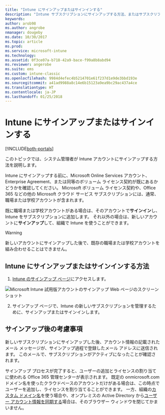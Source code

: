 ```yaml
---
title: "Intune にサインアップまたはサインインする"
description: "Intune サブスクリプションにサインアップする方法、またはサブスクリプションを使用してサインインする方法"
keywords: 
author: arob98
ms.author: angrobe
nmanager: dougeby
ms.date: 10/30/2017
ms.topic: article
ms.prod: 
ms.service: microsoft-intune
ms.technology: 
ms.assetid: 0f3ce07a-b718-42a9-bace-f99a8b8abd94
ms.reviewer: angerobe
ms.suite: ems
ms.custom: intune-classic
ms.openlocfilehash: 9984d4efec4b5214701e61f237d1e9de3bbd193e
ms.sourcegitcommit: a41ad9988a8c14e6b15123a9ea9bc29ac437a4ce
ms.translationtype: HT
ms.contentlocale: ja-JP
ms.lasthandoff: 01/25/2018
---
```

# <a name="sign-up-or-sign-in-to-intune"></a>Intune にサインアップまたはサインインする

[!INCLUDE[both-portals](./includes/note-for-both-portals.md)]

このトピックでは、システム管理者が Intune アカウントにサインアップする方法を説明します。

Intune にサインアップする前に、Microsoft Online Services アカウント、Enterprise Agreement、または同等のボリューム ライセンス契約が既にあるかどうかを確認してください。 Microsoft ボリューム ライセンス契約や、Office 365 などの他の Microsoft クラウド サービス サブスクリプションには、通常、職場または学校アカウントが含まれます。

既に職場または学校アカウントがある場合は、そのアカウントで**サインイン**し、Intune をサブスクリプションに追加します。 それ以外の場合は、新しいアカウントに**サインアップ**して、組織で Intune を使うことができます。

>[!WARNING]
>新しいアカウントにサインアップした後で、既存の職場または学校アカウントを組み合わせることはできません。

## <a name="how-to-sign-up-or-sign-in-to-intune"></a>Intune にサインアップまたはサインインする方法

1.  [Intune のサインアップ ページ](https://portal.office.com/Signup/Signup.aspx?OfferId=40BE278A-DFD1-470a-9EF7-9F2596EA7FF9&dl=INTUNE_A&ali=1#0%20)にアクセスします。

  ![Microsoft Intune 試用版アカウントのサインアップ Web ページのスクリーンショット](./media/account-sign-up-site.png)

2.  サインアップ ページで、Intune の新しいサブスクリプションを管理するために、サインアップまたはサインインします。

## <a name="post-sign-up-considerations"></a>サインアップ後の考慮事項
新しいサブスクリプションにサインアップした後、アカウント情報の記載されたメール メッセージが、サインアップ過程で登録したメール アドレスに送信されます。 このメールで、サブスクリプションがアクティブになったことが確認されます。

サインアップ プロセスが完了すると、ユーザーの追加とライセンスの割り当てに使われる Office 365 管理センターが表示されます。 既定の onmicrosoft.com ドメイン名を使ったクラウドベースのアカウントだけがある場合は、この時点でユーザーを追加し、ライセンスを割り当てることができます。 一方、組織の[カスタム ドメイン名](custom-domain-name-configure.md)を使う場合や、オンプレミスの Active Directory から[ユーザー アカウント情報を同期する](users-add.md#sync-active-directory-and-add-users-to-intune)場合は、そのブラウザー ウィンドウを閉じてかまいません。
